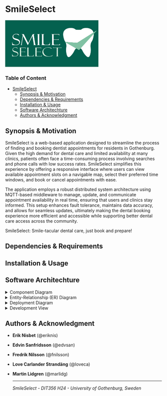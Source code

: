 # SmileSelect
<img src="assets/images/SmileSelect.jpg" alt="SmileSelect Logo" width="300" height="150">

<h3>Table of Content </h3>

- [SmileSelect](https://git.chalmers.se/courses/dit355/2024/student_teams/dit356_2024_01/dit356-group1#dit356-group1)
  * [Synopsis & Motivation](#synopsis-motivation)
  * [Dependencies & Requirements](#dependencies-requirements)
  * [Installation & Usage](#installation-usage)
  * [Software Architechture](#software-architechture)
  * [Authors & Acknowledgment](#authors-acknowledgment)


## <a id="synopsis-motivation"></a>Synopsis & Motivation 

SmileSelect is a web-based application designed to streamline the process of finding and booking dentist appointments for residents in Gothenburg. Given the high demand for dental care and limited availability at many clinics, patients often face a time-consuming process involving searches and phone calls with low success rates. SmileSelect simplifies this experience by offering a responsive interface where users can view available appointment slots on a navigable map, select their preferred time windows, and book or cancel appointments with ease. 

The application employs a robust distributed system architecture using MQTT-based middleware to manage, update, and communicate appointment availability in real time, ensuring that users and clinics stay informed. This setup enhances fault tolerance, maintains data accuracy, and allows for seamless updates, ultimately making the dental booking experience more efficient and accessible while supporting better dental care access across the community.

SmileSelect: Smile-tacular dental care, just book and prepare!

## <a id="dependencies-requirements"></a>Dependencies & Requirements

 
## <a id="installation-usage"></a>Installation & Usage


## <a id="software-architechture"></a>Software Architechture 

<details><summary>Component Diagram</summary>

![Component Diagram](assets/diagrams/component-diagram-milestone3.png)

*This component diagram represents a microservice-based architecture for a distributed dental management system. The system is made up of multiple microservices, a central API Gateway, and an MQTT broker for asynchronous communication between services. Some details of the architecture are as follows:*

**User Interfaces:**

The system has two frontends: Patient UI and Dentist UI, which interact with the backend via the API Gateway using RESTful HTTP communication. 

**API Gateway:**

Acts as a single entry point for external communication, forwarding user requests to the respective microservices (i.e. Appointment-Service, Dentist-Service).

**Microservices:**

Each microservice is designed for a specific functionality:

* Appointment-Service: Manages appointments.
* Auth-Service: Handles authentication and authorization.
* Dentist-Service: Manages dentist-related data.
* Logging-Service: Handles logging operations for monitoring of events.
* Notification-Service: Sends notifications via MQTT.
* Patient-Service: Manages patient-related data.



**Databases**:

Each microservice (except Auth-Service) has a dedicated database to store its data, ensuring modularity and scalability.

**Communication**:

* Synchronous communication (REST) occurs between the API Gateway and microservices.
* Asynchronous communication (MQTT) is used for inter-service messaging, improving decoupling and scalability.


</details>

<details><summary>Entity-Relationship (ER) Diagram</summary>

![Entity-Relationship Diagram](assets/diagrams/er-diagram.png)

*This ER diagram represents and outlines the structure of a dental management system, capturing the core relationships and data flows between clinics, dentists, patients, appointments, and notifications.*
*It models the relationships between these entities and their respective roles in the system.*

</details>

<details><summary>Deployment Diagram</summary>

![Deployment Diagram](assets/diagrams/deployment-diagram-milestone3.png)

This Deployment Diagram represents a distributed system architecture of SmileSelect, detailing the physical deployment of various components and their interactions:

**API Gateway:** 

Serves as the central entry point for managing all incoming HTTP requests from the WebClient, routing them to appropriate backend services.

**WebClient:** 

Represents the user-facing frontend, hosted on a web server and communicating with the backend via the API Gateway.

**Backend Services:** Includes modular services, each deployed on Spring Boot servers:

* Dental Service, Logging Service, Patient Service, and Notification Service for domain-specific operations.
* Appointment Service deployed with primary and redundant database configurations for fault tolerance.

**Databases:** 

Each service has its own dedicated PostgreSQL database (I.e. DentalDB, PatientDB, NotificationDB) for managing application data and data storage.

**MQTT Broker:** 

Enables real-time communication using a publish/subscribe mechanism for asynchronous event handling.

**Authentication Service:** 

A dedicated service managing user authentication and security.

**Communication:** 

* Most interactions between nodes occur over HTTP
* Publish/Subscribe messaging is used inter-service for asynchronous communication. 

</details>

<details><summary>Development View</summary>

![Development-View](assets/diagrams/development-view-diagram.png)

*This Development View Diagram outlines a high-level structure of any given microservice. It shows the general layered architecture of the system's microservices with a controller-service-repository pattern.*

</details>

## <a id="authors-acknowledgment"></a>Authors & Acknowledgment

* **Erik Nisbet** (@eriknis)

* **Edvin Sanfridsson** (@edvsan)

* **Fredrik Nilsson** (@fnilsson)

* **Love Carlander Strandäng** (@loveca)

* **Martin Lidgren** (@marlidg)



    -------------------------------------------------------

    _SmileSelect - DIT356 H24 - University of Gothenburg, Sweden_
